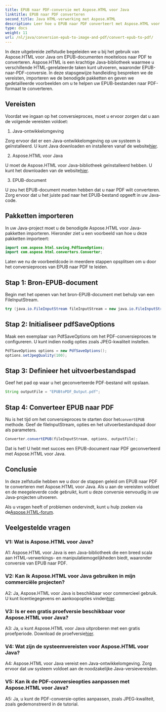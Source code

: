 ```yaml
---
title: EPUB naar PDF-conversie met Aspose.HTML voor Java
linktitle: EPUB naar PDF converteren
second_title: Java HTML-verwerking met Aspose.HTML
description: Leer hoe u EPUB naar PDF converteert met Aspose.HTML voor Java. In deze stapsgewijze handleiding worden de vereisten, het importeren van pakketten en codevoorbeelden behandeld. Ga aan de slag met EPUB naar PDF-conversie.
type: docs
weight: 11
url: /nl/java/conversion-epub-to-image-and-pdf/convert-epub-to-pdf/
---
```

In deze uitgebreide zelfstudie begeleiden we u bij het gebruik van Aspose.HTML voor Java om EPUB-documenten moeiteloos naar PDF te converteren. Aspose.HTML is een krachtige Java-bibliotheek waarmee u verschillende HTML-gerelateerde taken kunt uitvoeren, waaronder EPUB-naar-PDF-conversie. In deze stapsgewijze handleiding bespreken we de vereisten, importeren we de benodigde pakketten en geven we gedetailleerde voorbeelden om u te helpen uw EPUB-bestanden naar PDF-formaat te converteren.

## Vereisten

Voordat we ingaan op het conversieproces, moet u ervoor zorgen dat u aan de volgende vereisten voldoet:

1. Java-ontwikkelomgeving

 Zorg ervoor dat er een Java-ontwikkelomgeving op uw systeem is geïnstalleerd. U kunt Java downloaden en installeren vanaf de website[hier](https://www.oracle.com/java/).

2. Aspose.HTML voor Java

 U moet de Aspose.HTML voor Java-bibliotheek geïnstalleerd hebben. U kunt het downloaden van de website[hier](https://releases.aspose.com/html/java/).

3. EPUB-document

U zou het EPUB-document moeten hebben dat u naar PDF wilt converteren. Zorg ervoor dat u het juiste pad naar het EPUB-bestand opgeeft in uw Java-code.

## Pakketten importeren

In uw Java-project moet u de benodigde Aspose.HTML voor Java-pakketten importeren. Hieronder ziet u een voorbeeld van hoe u deze pakketten importeert:

```java
import com.aspose.html.saving.PdfSaveOptions;
import com.aspose.html.converters.Converter;
```

Laten we nu de voorbeeldcode in meerdere stappen opsplitsen om u door het conversieproces van EPUB naar PDF te leiden.

## Stap 1: Bron-EPUB-document

Begin met het openen van het bron-EPUB-document met behulp van een FileInputStream.

```java
try (java.io.FileInputStream fileInputStream = new java.io.FileInputStream("input.epub")) {
```

## Stap 2: Initialiseer pdfSaveOptions

Maak een exemplaar van PdfSaveOptions om het PDF-conversieproces te configureren. U kunt indien nodig opties zoals JPEG-kwaliteit instellen.

```java
PdfSaveOptions options = new PdfSaveOptions();
options.setJpegQuality(100);
```

## Stap 3: Definieer het uitvoerbestandspad

Geef het pad op waar u het geconverteerde PDF-bestand wilt opslaan.

```java
String outputFile = "EPUBtoPDF_Output.pdf";
```

## Stap 4: Converteer EPUB naar PDF

 Nu is het tijd om het conversieproces te starten door het`convertEPUB` methode. Geef de fileInputStream, opties en het uitvoerbestandspad door als parameters.

```java
Converter.convertEPUB(fileInputStream, options, outputFile);
```

Dat is het! U hebt met succes een EPUB-document naar PDF geconverteerd met Aspose.HTML voor Java.

## Conclusie

In deze zelfstudie hebben we u door de stappen geleid om EPUB naar PDF te converteren met Aspose.HTML voor Java. Als u aan de vereisten voldoet en de meegeleverde code gebruikt, kunt u deze conversie eenvoudig in uw Java-projecten uitvoeren.

 Als u vragen heeft of problemen ondervindt, kunt u hulp zoeken via de[Aspose.HTML-forum](https://forum.aspose.com/).

## Veelgestelde vragen

### V1: Wat is Aspose.HTML voor Java?

A1: Aspose.HTML voor Java is een Java-bibliotheek die een breed scala aan HTML-verwerkings- en manipulatiemogelijkheden biedt, waaronder conversie van EPUB naar PDF.

### V2: Kan ik Aspose.HTML voor Java gebruiken in mijn commerciële projecten?

 A2: Ja, Aspose.HTML voor Java is beschikbaar voor commercieel gebruik. U kunt licentiegegevens en aankoopopties vinden[hier](https://purchase.aspose.com/buy).

### V3: Is er een gratis proefversie beschikbaar voor Aspose.HTML voor Java?

 A3: Ja, u kunt Aspose.HTML voor Java uitproberen met een gratis proefperiode. Download de proefversie[hier](https://releases.aspose.com/html/java).

### V4: Wat zijn de systeemvereisten voor Aspose.HTML voor Java?

A4: Aspose.HTML voor Java vereist een Java-ontwikkelomgeving. Zorg ervoor dat uw systeem voldoet aan de noodzakelijke Java-versievereisten.

### V5: Kan ik de PDF-conversieopties aanpassen met Aspose.HTML voor Java?

A5: Ja, u kunt de PDF-conversie-opties aanpassen, zoals JPEG-kwaliteit, zoals gedemonstreerd in de tutorial.